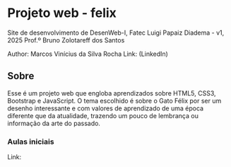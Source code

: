 # Projeto web - felix
Site de desenvolvimento de DesenWeb-I, Fatec Luigi Papaiz Diadema - v1, 2025
Prof.º Bruno Zolotareff dos Santos

Author: Marcos Vinícius da Silva Rocha
Link: (LinkedIn)

## Sobre

Esse é um projeto web que engloba aprendizados sobre HTML5, CSS3, Bootstrap e JavaScript. O tema escolhido é sobre o Gato Félix por ser um desenho interessante e com valores de aprendizado de uma época diferente que da atualidade, trazendo um pouco de lembrança ou informação da arte do passado.

### Aulas iniciais

Link: 
